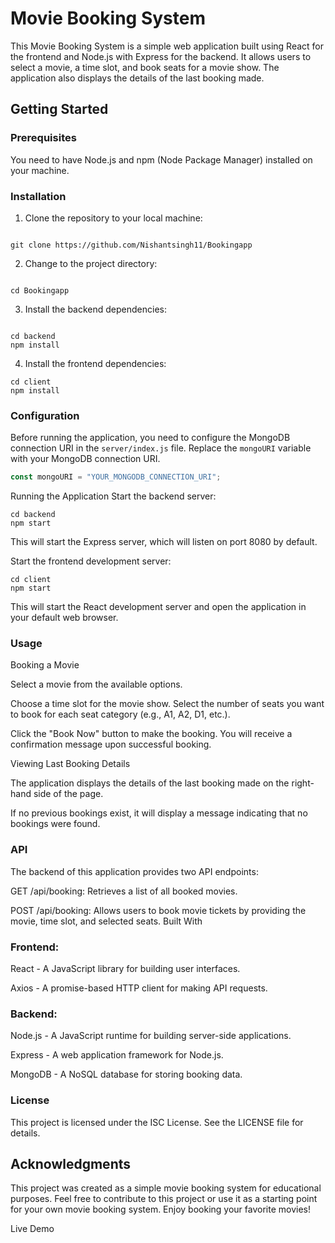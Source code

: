 # Movie Booking System

This Movie Booking System is a simple web application built using React for the frontend and Node.js with Express for the backend. It allows users to select a movie, a time slot, and book seats for a movie show. The application also displays the details of the last booking made.

## Getting Started

### Prerequisites

You need to have Node.js and npm (Node Package Manager) installed on your machine.

### Installation

1. Clone the repository to your local machine:
```shell

git clone https://github.com/Nishantsingh11/Bookingapp
```


2. Change to the project directory:
```shell

cd Bookingapp
```


3. Install the backend dependencies:
```shell

cd backend
npm install
```



4. Install the frontend dependencies:

```shell
cd client
npm install
```



### Configuration

Before running the application, you need to configure the MongoDB connection URI in the `server/index.js` file. Replace the `mongoURI` variable with your MongoDB connection URI.

```javascript
const mongoURI = "YOUR_MONGODB_CONNECTION_URI";
```
Running the Application
Start the backend server:

```shell
cd backend
npm start
```
This will start the Express server, which will listen on port 8080 by default.

Start the frontend development server:

```shell
cd client
npm start
```
This will start the React development server and open the application in your default web browser.

### Usage
Booking a Movie

Select a movie from the available options.

Choose a time slot for the movie show.
Select the number of seats you want to book for each seat category (e.g., A1, A2, D1, etc.).

Click the "Book Now" button to make the booking. You will receive a confirmation message upon successful booking.

Viewing Last Booking Details

The application displays the details of the last booking made on the right-hand side of the page.

If no previous bookings exist, it will display a message indicating that no bookings were found.

### API
The backend of this application provides two API endpoints:

GET /api/booking: Retrieves a list of all booked movies.

POST /api/booking: Allows users to book movie tickets by providing the movie, time slot, and selected seats.
Built With
### Frontend:

React - A JavaScript library for building user interfaces.

Axios - A promise-based HTTP client for making API requests.
### Backend:

Node.js - A JavaScript runtime for building server-side applications.

Express - A web application framework for Node.js.

MongoDB - A NoSQL database for storing booking data.

### License
This project is licensed under the ISC License. See the LICENSE file for details.

## Acknowledgments
This project was created as a simple movie booking system for educational purposes.
Feel free to contribute to this project or use it as a starting point for your own movie booking system. Enjoy booking your favorite movies!

Live Demo
